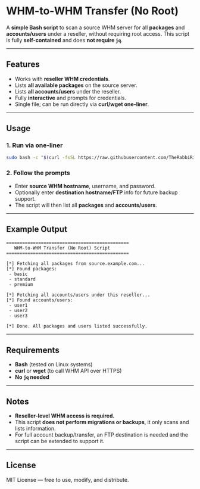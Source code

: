 # WHM-to-WHM Transfer (No Root)

A **simple Bash script** to scan a source WHM server for all **packages** and **accounts/users** under a reseller, without requiring root access.
This script is fully **self-contained** and does **not require `jq`**.

---

## Features

* Works with **reseller WHM credentials**.
* Lists **all available packages** on the source server.
* Lists **all accounts/users** under the reseller.
* Fully **interactive** and prompts for credentials.
* Single file; can be run directly via **curl/wget one-liner**.

---

## Usage

### 1. Run via one-liner

```bash
sudo bash -c "$(curl -fsSL https://raw.githubusercontent.com/TheRabbiRifat/WHM-TO-WHM-TRANSFER-NO-ROOT/main/installer.sh || wget -qO- https://raw.githubusercontent.com/TheRabbiRifat/WHM-TO-WHM-TRANSFER-NO-ROOT/main/installer.sh)"
```

### 2. Follow the prompts

* Enter **source WHM hostname**, username, and password.
* Optionally enter **destination hostname/FTP** info for future backup support.
* The script will then list all **packages** and **accounts/users**.

---

## Example Output

```
==============================================
   WHM-to-WHM Transfer (No Root) Script
==============================================

[*] Fetching all packages from source.example.com...
[*] Found packages:
 - basic
 - standard
 - premium

[*] Fetching all accounts/users under this reseller...
[*] Found accounts/users:
 - user1
 - user2
 - user3

[*] Done. All packages and users listed successfully.
```

---

## Requirements

* **Bash** (tested on Linux systems)
* **curl** or **wget** (to call WHM API over HTTPS)
* **No `jq` needed**

---

## Notes

* **Reseller-level WHM access is required.**
* This script **does not perform migrations or backups**, it only scans and lists information.
* For full account backup/transfer, an FTP destination is needed and the script can be extended to support it.

---

## License

MIT License — free to use, modify, and distribute.
